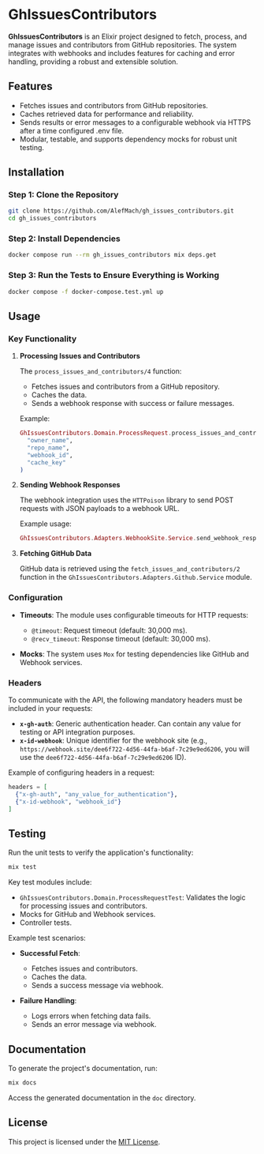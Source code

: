 
# GhIssuesContributors

**GhIssuesContributors** is an Elixir project designed to fetch, process, and manage issues and contributors from GitHub repositories. The system integrates with webhooks and includes features for caching and error handling, providing a robust and extensible solution.

## Features

- Fetches issues and contributors from GitHub repositories.
- Caches retrieved data for performance and reliability.
- Sends results or error messages to a configurable webhook via HTTPS after a time configured .env file.
- Modular, testable, and supports dependency mocks for robust unit testing.

## Installation

### Step 1: Clone the Repository

```bash
git clone https://github.com/AlefMach/gh_issues_contributors.git
cd gh_issues_contributors
```

### Step 2: Install Dependencies

```bash
docker compose run --rm gh_issues_contributors mix deps.get
```

### Step 3: Run the Tests to Ensure Everything is Working

```bash
docker compose -f docker-compose.test.yml up
```

## Usage

### Key Functionality

1. **Processing Issues and Contributors**

   The `process_issues_and_contributors/4` function:
   - Fetches issues and contributors from a GitHub repository.
   - Caches the data.
   - Sends a webhook response with success or failure messages.

   Example:

   ```elixir
   GhIssuesContributors.Domain.ProcessRequest.process_issues_and_contributors(
     "owner_name", 
     "repo_name", 
     "webhook_id", 
     "cache_key"
   )
   ```

2. **Sending Webhook Responses**

   The webhook integration uses the `HTTPoison` library to send POST requests with JSON payloads to a webhook URL.

   Example usage:

   ```elixir
   GhIssuesContributors.Adapters.WebhookSite.Service.send_webhook_response("webhook_id", %{data: "example"}, "Operation successful")
   ```

3. **Fetching GitHub Data**

   GitHub data is retrieved using the `fetch_issues_and_contributors/2` function in the `GhIssuesContributors.Adapters.Github.Service` module.

### Configuration

- **Timeouts**: The module uses configurable timeouts for HTTP requests:
  - `@timeout`: Request timeout (default: 30,000 ms).
  - `@recv_timeout`: Response timeout (default: 30,000 ms).

- **Mocks**: The system uses `Mox` for testing dependencies like GitHub and Webhook services.

### Headers

To communicate with the API, the following mandatory headers must be included in your requests:

- **`x-gh-auth`**: Generic authentication header. Can contain any value for testing or API integration purposes.
- **`x-id-webhook`**: Unique identifier for the webhook site (e.g., `https://webhook.site/dee6f722-4d56-44fa-b6af-7c29e9ed6206`, you will use the `dee6f722-4d56-44fa-b6af-7c29e9ed6206` ID).

Example of configuring headers in a request:

```elixir
headers = [
  {"x-gh-auth", "any_value_for_authentication"},
  {"x-id-webhook", "webhook_id"}
]
```

## Testing

Run the unit tests to verify the application's functionality:

```bash
mix test
```

Key test modules include:

- `GhIssuesContributors.Domain.ProcessRequestTest`: Validates the logic for processing issues and contributors.
- Mocks for GitHub and Webhook services.
- Controller tests.

Example test scenarios:

- **Successful Fetch**:
  - Fetches issues and contributors.
  - Caches the data.
  - Sends a success message via webhook.

- **Failure Handling**:
  - Logs errors when fetching data fails.
  - Sends an error message via webhook.

## Documentation

To generate the project's documentation, run:

```bash
mix docs
```

Access the generated documentation in the `doc` directory.

## License

This project is licensed under the [MIT License](LICENSE).